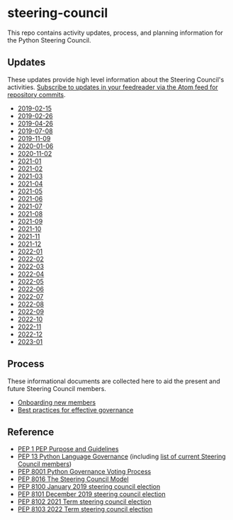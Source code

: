 # steering-council

This repo contains activity updates, process, and planning information for the Python Steering Council.

## Updates

These updates provide high level information about the Steering Council's
activities. [Subscribe to updates in your feedreader via the Atom 
feed for repository commits](https://github.com/python/steering-council/commits/main.atom).

<!-- [[[cog
import glob
filenames = sorted(glob.glob("updates/*steering-council-update.md"))
for filename in filenames:
    date = (
        filename.removeprefix("updates/")
        .removesuffix("steering-council-update.md")
        .rstrip("-_")
    )
    print(f"- [{date}]({filename})")
]]] -->
- [2019-02-15](updates/2019-02-15_steering-council-update.md)
- [2019-02-26](updates/2019-02-26_steering-council-update.md)
- [2019-04-26](updates/2019-04-26_steering-council-update.md)
- [2019-07-08](updates/2019-07-08_steering-council-update.md)
- [2019-11-09](updates/2019-11-09-steering-council-update.md)
- [2020-01-06](updates/2020-01-06-steering-council-update.md)
- [2020-11-02](updates/2020-11-02-steering-council-update.md)
- [2021-01](updates/2021-01-steering-council-update.md)
- [2021-02](updates/2021-02-steering-council-update.md)
- [2021-03](updates/2021-03-steering-council-update.md)
- [2021-04](updates/2021-04-steering-council-update.md)
- [2021-05](updates/2021-05-steering-council-update.md)
- [2021-06](updates/2021-06-steering-council-update.md)
- [2021-07](updates/2021-07-steering-council-update.md)
- [2021-08](updates/2021-08-steering-council-update.md)
- [2021-09](updates/2021-09-steering-council-update.md)
- [2021-10](updates/2021-10-steering-council-update.md)
- [2021-11](updates/2021-11-steering-council-update.md)
- [2021-12](updates/2021-12-steering-council-update.md)
- [2022-01](updates/2022-01-steering-council-update.md)
- [2022-02](updates/2022-02-steering-council-update.md)
- [2022-03](updates/2022-03-steering-council-update.md)
- [2022-04](updates/2022-04-steering-council-update.md)
- [2022-05](updates/2022-05-steering-council-update.md)
- [2022-06](updates/2022-06-steering-council-update.md)
- [2022-07](updates/2022-07-steering-council-update.md)
- [2022-08](updates/2022-08-steering-council-update.md)
- [2022-09](updates/2022-09-steering-council-update.md)
- [2022-10](updates/2022-10-steering-council-update.md)
- [2022-11](updates/2022-11-steering-council-update.md)
- [2022-12](updates/2022-12-steering-council-update.md)
- [2023-01](updates/2023-01-steering-council-update.md)
<!-- [[[end]]] -->

## Process

These informational documents are collected here to aid the present and
future Steering Council members.

- [Onboarding new members](process/onboarding.md)
- [Best practices for effective governance](process/best-practices.md)

## Reference

- [PEP 1 PEP Purpose and Guidelines](https://github.com/python/peps/blob/main/pep-0001.txt)
- [PEP 13 Python Language Governance](https://github.com/python/peps/blob/main/pep-0013.rst) (including [list of current Steering Council members](https://www.python.org/dev/peps/pep-0013/#current-steering-council))
- [PEP 8001 Python Governance Voting Process](https://github.com/python/peps/blob/main/pep-8001.rst)
- [PEP 8016 The Steering Council Model](https://github.com/python/peps/blob/main/pep-8016.rst)
- [PEP 8100 January 2019 steering council election](https://github.com/python/peps/blob/main/pep-8100.rst)
- [PEP 8101 December 2019 steering council election](https://github.com/python/peps/blob/main/pep-8101.rst)
- [PEP 8102 2021 Term steering council election](https://github.com/python/peps/blob/main/pep-8102.rst)
- [PEP 8103 2022 Term steering council election](https://github.com/python/peps/blob/main/pep-8103.rst)
